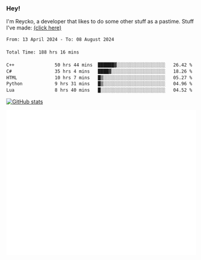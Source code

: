 ### Hey!
I'm Reycko, a developer that likes to do some other stuff as a pastime.
Stuff I've made: [(click here)](https://pastebin.com/raw/QiNpEYja)

<!--START_SECTION:wakasection-->

```txt
From: 13 April 2024 - To: 08 August 2024

Total Time: 188 hrs 16 mins

C++               50 hrs 44 mins  ██████▓░░░░░░░░░░░░░░░░░░   26.42 %
C#                35 hrs 4 mins   ████▓░░░░░░░░░░░░░░░░░░░░   18.26 %
HTML              10 hrs 7 mins   █▒░░░░░░░░░░░░░░░░░░░░░░░   05.27 %
Python            9 hrs 31 mins   █▒░░░░░░░░░░░░░░░░░░░░░░░   04.96 %
Lua               8 hrs 40 mins   █░░░░░░░░░░░░░░░░░░░░░░░░   04.52 %
```

<!--END_SECTION:wakasection-->

[![GitHub stats](https://github-readme-stats.vercel.app/api?username=Reycko&show_icons=true&theme=dark&hide_title=true&count_private=true)](https://github.com/anuraghazra/github-readme-stats)

![Metrics](/github-metrics.svg)
